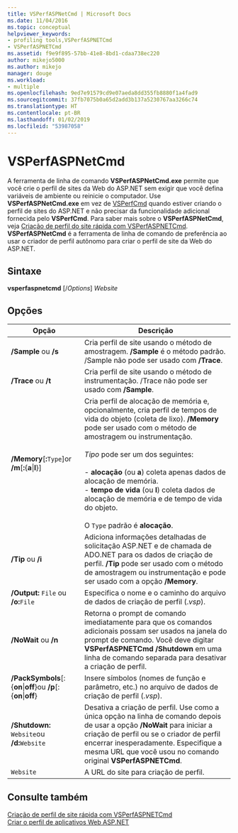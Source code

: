 ```yaml
---
title: VSPerfASPNetCmd | Microsoft Docs
ms.date: 11/04/2016
ms.topic: conceptual
helpviewer_keywords:
- profiling tools,VSPerfASPNETCmd
- VSPerfASPNETCmd
ms.assetid: f9e9f895-57bb-41e8-8bd1-cdaa738ec220
author: mikejo5000
ms.author: mikejo
manager: douge
ms.workload:
- multiple
ms.openlocfilehash: 9ed7e91579cd9e07aeda8dd355fb8880f1a4fad9
ms.sourcegitcommit: 37fb7075b0a65d2add3b137a5230767aa3266c74
ms.translationtype: HT
ms.contentlocale: pt-BR
ms.lasthandoff: 01/02/2019
ms.locfileid: "53987058"
---
```

# <a name="vsperfaspnetcmd"></a>VSPerfASPNetCmd
A ferramenta de linha de comando **VSPerfASPNetCmd.exe** permite que você crie o perfil de sites da Web do ASP.NET sem exigir que você defina variáveis de ambiente ou reinicie o computador. Use **VSPerfASPNetCmd.exe** em vez de [VSPerfCmd](../profiling/vsperfcmd.md) quando estiver criando o perfil de sites do ASP.NET e não precisar da funcionalidade adicional fornecida pelo **VSPerfCmd**. Para saber mais sobre o **VSPerfASPNetCmd**, veja [Criação de perfil do site rápida com VSPerfASPNETCmd](../profiling/rapid-web-site-profiling-with-vsperfaspnetcmd.md). **VSPerfASPNetCmd** é a ferramenta de linha de comando de preferência ao usar o criador de perfil autônomo para criar o perfil de site da Web do ASP.NET.  
  
## <a name="syntax"></a>Sintaxe  
 **vsperfaspnetcmd** [/*Options*] *Website*  
  
## <a name="options"></a>Opções  
  
|Opção|Descrição|  
|------------|-----------------|  
|**/Sample** ou **/s**|Cria perfil de site usando o método de amostragem. **/Sample** é o método padrão. /Sample não pode ser usado com **/Trace**.|  
|**/Trace** ou **/t**|Cria perfil de site usando o método de instrumentação. /Trace não pode ser usado com **/Sample**.|  
|**/Memory**[**:**`Type`]or   **/m**[**:**{**a**&#124;**l**}]|Cria perfil de alocação de memória e, opcionalmente, cria perfil de tempos de vida do objeto (coleta de lixo). **/Memory** pode ser usado com o método de amostragem ou instrumentação.<br /><br /> *Tipo* pode ser um dos seguintes:<br /><br /> -   **alocação** (ou **a**) coleta apenas dados de alocação de memória.<br />-   **tempo de vida** (ou **l**) coleta dados de alocação de memória e de tempo de vida do objeto.<br /><br /> O `Type` padrão é **alocação**.|  
|**/Tip** ou **/i**|Adiciona informações detalhadas de solicitação ASP.NET e de chamada de ADO.NET para os dados de criação de perfil. **/Tip** pode ser usado com o método de amostragem ou instrumentação e pode ser usado com a opção **/Memory**.|  
|**/Output:** `File` ou   **/o:**`File`|Especifica o nome e o caminho do arquivo de dados de criação de perfil (.*vsp*).|  
|**/NoWait** ou **/n**|Retorna o prompt de comando imediatamente para que os comandos adicionais possam ser usados na janela do prompt de comando. Você deve digitar **VSPerfASPNETCmd /Shutdown** em uma linha de comando separada para desativar a criação de perfil.|  
|**/PackSymbols**[:{**on**&#124;**off**}ou   **/p**[:{**on**&#124;**off**}|Insere símbolos (nomes de função e parâmetro, etc.) no arquivo de dados de criação de perfil (.*vsp*).|  
|**/Shutdown:** `Website`ou **/d:**`Website`|Desativa a criação de perfil. Use como a única opção na linha de comando depois de usar a opção **/NoWait** para iniciar a criação de perfil ou se o criador de perfil encerrar inesperadamente. Especifique a mesma URL que você usou no comando original **VSPerfASPNETCmd**.|  
|`Website`|A URL do site para criação de perfil.|  
  
## <a name="see-also"></a>Consulte também  
 [Criação de perfil de site rápida com VSPerfASPNETCmd](../profiling/rapid-web-site-profiling-with-vsperfaspnetcmd.md)   
 [Criar o perfil de aplicativos Web ASP.NET](../profiling/command-line-profiling-of-aspnet-web-applications.md)
